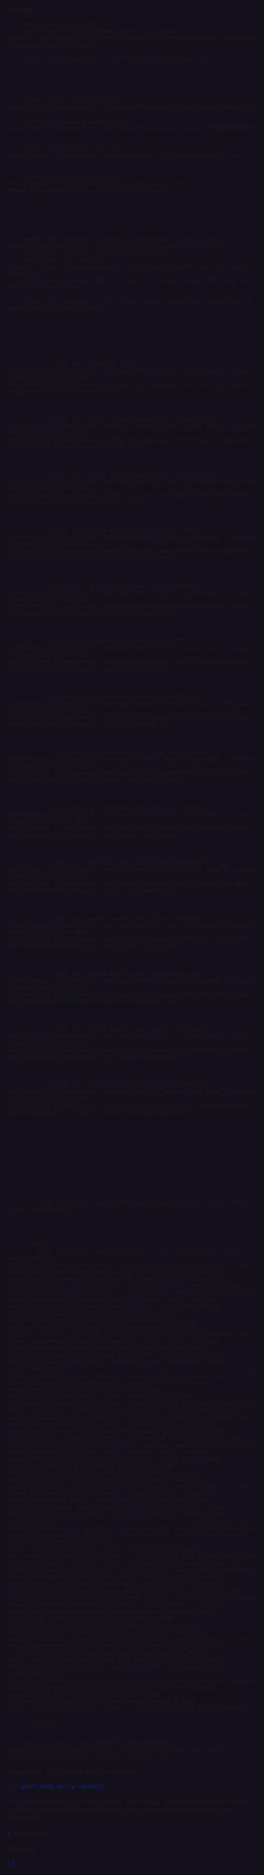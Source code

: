 **Prompt:**
<!DOCTYPE html><html lang="en" style="background: rgb(20, 16, 27);"><head>
        <meta charset="utf-8">
        <meta name="norton-safeweb-site-verification" content="24usqpep0ejc5w6hod3dulxwciwp0djs6c6ufp96av3t4whuxovj72wfkdjxu82yacb7430qjm8adbd5ezlt4592dq4zrvadcn9j9n-0btgdzpiojfzno16-fnsnu7xd">
        
        <link rel="preconnect" href="https://substackcdn.com">
        

        

        
        <link rel="preload" as="style" href="https://substackcdn.com/bundle/theme/main.1601332b294f1640c496.css">
        
        <link rel="preload" as="style" href="https://substackcdn.com/bundle/theme/color_links.0fb581553fbc852d4e4b.css">
        
        
        <link rel="preload" as="style" href="https://substackcdn.com/bundle/main.3d1f96b49db58508a277.css">
        
        
        <link rel="preload" as="font" href="https://fonts.gstatic.com/s/spectral/v13/rnCr-xNNww_2s0amA9M5knjsS_ul.woff2" crossorigin="">
        

        
        
        
        
        <meta name="viewport" content="width=device-width, initial-scale=1, maximum-scale=1, user-scalable=0, viewport-fit=cover">
        <meta name="author" content="Dylan Patel">
        <meta property="og:url" content="https://www.semianalysis.com/p/google-gemini-eats-the-world-gemini">
        <title>Google Gemini Eats The World – Gemini Smashes GPT-4 By 5X, The GPU-Poors</title>
        
        <link rel="canonical" href="https://www.semianalysis.com/p/google-gemini-eats-the-world-gemini">

        

        

        
            
                <link rel="shortcut icon" href="https://substackcdn.com/image/fetch/f_auto,q_auto:good,fl_progressive:steep/https%3A%2F%2Fbucketeer-e05bbc84-baa3-437e-9518-adb32be77984.s3.amazonaws.com%2Fpublic%2Fimages%2F78f716ef-b012-4809-8543-abd5e3b9f7a5%2Ffavicon.ico">
            
        
            
                <link rel="icon" type="image/png" sizes="16x16" href="https://substackcdn.com/image/fetch/f_auto,q_auto:good,fl_progressive:steep/https%3A%2F%2Fbucketeer-e05bbc84-baa3-437e-9518-adb32be77984.s3.amazonaws.com%2Fpublic%2Fimages%2F78f716ef-b012-4809-8543-abd5e3b9f7a5%2Ffavicon-16x16.png">
            
        
            
                <link rel="icon" type="image/png" sizes="32x32" href="https://substackcdn.com/image/fetch/f_auto,q_auto:good,fl_progressive:steep/https%3A%2F%2Fbucketeer-e05bbc84-baa3-437e-9518-adb32be77984.s3.amazonaws.com%2Fpublic%2Fimages%2F78f716ef-b012-4809-8543-abd5e3b9f7a5%2Ffavicon-32x32.png">
            
        
            
                <link rel="apple-touch-icon" sizes="57x57" href="https://substackcdn.com/image/fetch/f_auto,q_auto:good,fl_progressive:steep/https%3A%2F%2Fbucketeer-e05bbc84-baa3-437e-9518-adb32be77984.s3.amazonaws.com%2Fpublic%2Fimages%2F78f716ef-b012-4809-8543-abd5e3b9f7a5%2Fapple-touch-icon-57x57.png">
            
        
            
                <link rel="apple-touch-icon" sizes="60x60" href="https://substackcdn.com/image/fetch/f_auto,q_auto:good,fl_progressive:steep/https%3A%2F%2Fbucketeer-e05bbc84-baa3-437e-9518-adb32be77984.s3.amazonaws.com%2Fpublic%2Fimages%2F78f716ef-b012-4809-8543-abd5e3b9f7a5%2Fapple-touch-icon-60x60.png">
            
        
            
                <link rel="apple-touch-icon" sizes="72x72" href="https://substackcdn.com/image/fetch/f_auto,q_auto:good,fl_progressive:steep/https%3A%2F%2Fbucketeer-e05bbc84-baa3-437e-9518-adb32be77984.s3.amazonaws.com%2Fpublic%2Fimages%2F78f716ef-b012-4809-8543-abd5e3b9f7a5%2Fapple-touch-icon-72x72.png">
            
        
            
                <link rel="apple-touch-icon" sizes="76x76" href="https://substackcdn.com/image/fetch/f_auto,q_auto:good,fl_progressive:steep/https%3A%2F%2Fbucketeer-e05bbc84-baa3-437e-9518-adb32be77984.s3.amazonaws.com%2Fpublic%2Fimages%2F78f716ef-b012-4809-8543-abd5e3b9f7a5%2Fapple-touch-icon-76x76.png">
            
        
            
                <link rel="apple-touch-icon" sizes="114x114" href="https://substackcdn.com/image/fetch/f_auto,q_auto:good,fl_progressive:steep/https%3A%2F%2Fbucketeer-e05bbc84-baa3-437e-9518-adb32be77984.s3.amazonaws.com%2Fpublic%2Fimages%2F78f716ef-b012-4809-8543-abd5e3b9f7a5%2Fapple-touch-icon-114x114.png">
            
        
            
                <link rel="apple-touch-icon" sizes="120x120" href="https://substackcdn.com/image/fetch/f_auto,q_auto:good,fl_progressive:steep/https%3A%2F%2Fbucketeer-e05bbc84-baa3-437e-9518-adb32be77984.s3.amazonaws.com%2Fpublic%2Fimages%2F78f716ef-b012-4809-8543-abd5e3b9f7a5%2Fapple-touch-icon-120x120.png">
            
        
            
                <link rel="apple-touch-icon" sizes="144x144" href="https://substackcdn.com/image/fetch/f_auto,q_auto:good,fl_progressive:steep/https%3A%2F%2Fbucketeer-e05bbc84-baa3-437e-9518-adb32be77984.s3.amazonaws.com%2Fpublic%2Fimages%2F78f716ef-b012-4809-8543-abd5e3b9f7a5%2Fapple-touch-icon-144x144.png">
            
        
            
                <link rel="apple-touch-icon" sizes="152x152" href="https://substackcdn.com/image/fetch/f_auto,q_auto:good,fl_progressive:steep/https%3A%2F%2Fbucketeer-e05bbc84-baa3-437e-9518-adb32be77984.s3.amazonaws.com%2Fpublic%2Fimages%2F78f716ef-b012-4809-8543-abd5e3b9f7a5%2Fapple-touch-icon-152x152.png">
            
        
            
                <link rel="apple-touch-icon" sizes="167x167" href="https://substackcdn.com/image/fetch/f_auto,q_auto:good,fl_progressive:steep/https%3A%2F%2Fbucketeer-e05bbc84-baa3-437e-9518-adb32be77984.s3.amazonaws.com%2Fpublic%2Fimages%2F78f716ef-b012-4809-8543-abd5e3b9f7a5%2Fapple-touch-icon-167x167.png">
            
        
            
                <link rel="apple-touch-icon" sizes="180x180" href="https://substackcdn.com/image/fetch/f_auto,q_auto:good,fl_progressive:steep/https%3A%2F%2Fbucketeer-e05bbc84-baa3-437e-9518-adb32be77984.s3.amazonaws.com%2Fpublic%2Fimages%2F78f716ef-b012-4809-8543-abd5e3b9f7a5%2Fapple-touch-icon-180x180.png">
            
        
            
                <link rel="apple-touch-icon" sizes="1024x1024" href="https://substackcdn.com/image/fetch/f_auto,q_auto:good,fl_progressive:steep/https%3A%2F%2Fbucketeer-e05bbc84-baa3-437e-9518-adb32be77984.s3.amazonaws.com%2Fpublic%2Fimages%2F78f716ef-b012-4809-8543-abd5e3b9f7a5%2Fapple-touch-icon-1024x1024.png">
            
        
            
        
            
        
            
        

        

        
            <link rel="alternate" type="application/rss+xml" href="/feed" title="SemiAnalysis">
        

        
        
          <style>
            @font-face{font-family:'Spectral';font-style:italic;font-weight:400;font-display:fallback;src:url(https://fonts.gstatic.com/s/spectral/v13/rnCt-xNNww_2s0amA9M8on7mTNmnUHowCw.woff2) format('woff2');unicode-range:U+0301,U+0400-045F,U+0490-0491,U+04B0-04B1,U+2116}@font-face{font-family:'Spectral';font-style:italic;font-weight:400;font-display:fallback;src:url(https://fonts.gstatic.com/s/spectral/v13/rnCt-xNNww_2s0amA9M8onXmTNmnUHowCw.woff2) format('woff2');unicode-range:U+0102-0103,U+0110-0111,U+0128-0129,U+0168-0169,U+01A0-01A1,U+01AF-01B0,U+0300-0301,U+0303-0304,U+0308-0309,U+0323,U+0329,U+1EA0-1EF9,U+20AB}@font-face{font-family:'Spectral';font-style:italic;font-weight:400;font-display:fallback;src:url(https://fonts.gstatic.com/s/spectral/v13/rnCt-xNNww_2s0amA9M8onTmTNmnUHowCw.woff2) format('woff2');unicode-range:U+0100-02AF,U+0304,U+0308,U+0329,U+1E00-1E9F,U+1EF2-1EFF,U+2020,U+20A0-20AB,U+20AD-20CF,U+2113,U+2C60-2C7F,U+A720-A7FF}@font-face{font-family:'Spectral';font-style:italic;font-weight:400;font-display:fallback;src:url(https://fonts.gstatic.com/s/spectral/v13/rnCt-xNNww_2s0amA9M8onrmTNmnUHo.woff2) format('woff2');unicode-range:U+0000-00FF,U+0131,U+0152-0153,U+02BB-02BC,U+02C6,U+02DA,U+02DC,U+0304,U+0308,U+0329,U+2000-206F,U+2074,U+20AC,U+2122,U+2191,U+2193,U+2212,U+2215,U+FEFF,U+FFFD}@font-face{font-family:'Spectral';font-style:normal;font-weight:400;font-display:fallback;src:url(https://fonts.gstatic.com/s/spectral/v13/rnCr-xNNww_2s0amA9M9knjsS_ulYHs.woff2) format('woff2');unicode-range:U+0301,U+0400-045F,U+0490-0491,U+04B0-04B1,U+2116}@font-face{font-family:'Spectral';font-style:normal;font-weight:400;font-display:fallback;src:url(https://fonts.gstatic.com/s/spectral/v13/rnCr-xNNww_2s0amA9M2knjsS_ulYHs.woff2) format('woff2');unicode-range:U+0102-0103,U+0110-0111,U+0128-0129,U+0168-0169,U+01A0-01A1,U+01AF-01B0,U+0300-0301,U+0303-0304,U+0308-0309,U+0323,U+0329,U+1EA0-1EF9,U+20AB}@font-face{font-family:'Spectral';font-style:normal;font-weight:400;font-display:fallback;src:url(https://fonts.gstatic.com/s/spectral/v13/rnCr-xNNww_2s0amA9M3knjsS_ulYHs.woff2) format('woff2');unicode-range:U+0100-02AF,U+0304,U+0308,U+0329,U+1E00-1E9F,U+1EF2-1EFF,U+2020,U+20A0-20AB,U+20AD-20CF,U+2113,U+2C60-2C7F,U+A720-A7FF}@font-face{font-family:'Spectral';font-style:normal;font-weight:400;font-display:fallback;src:url(https://fonts.gstatic.com/s/spectral/v13/rnCr-xNNww_2s0amA9M5knjsS_ul.woff2) format('woff2');unicode-range:U+0000-00FF,U+0131,U+0152-0153,U+02BB-02BC,U+02C6,U+02DA,U+02DC,U+0304,U+0308,U+0329,U+2000-206F,U+2074,U+20AC,U+2122,U+2191,U+2193,U+2212,U+2215,U+FEFF,U+FFFD}@font-face{font-family:'Spectral';font-style:normal;font-weight:600;font-display:fallback;src:url(https://fonts.gstatic.com/s/spectral/v13/rnCs-xNNww_2s0amA9vmtm3FafaPWnIIMrY.woff2) format('woff2');unicode-range:U+0301,U+0400-045F,U+0490-0491,U+04B0-04B1,U+2116}@font-face{font-family:'Spectral';font-style:normal;font-weight:600;font-display:fallback;src:url(https://fonts.gstatic.com/s/spectral/v13/rnCs-xNNww_2s0amA9vmtm3OafaPWnIIMrY.woff2) format('woff2');unicode-range:U+0102-0103,U+0110-0111,U+0128-0129,U+0168-0169,U+01A0-01A1,U+01AF-01B0,U+0300-0301,U+0303-0304,U+0308-0309,U+0323,U+0329,U+1EA0-1EF9,U+20AB}@font-face{font-family:'Spectral';font-style:normal;font-weight:600;font-display:fallback;src:url(https://fonts.gstatic.com/s/spectral/v13/rnCs-xNNww_2s0amA9vmtm3PafaPWnIIMrY.woff2) format('woff2');unicode-range:U+0100-02AF,U+0304,U+0308,U+0329,U+1E00-1E9F,U+1EF2-1EFF,U+2020,U+20A0-20AB,U+20AD-20CF,U+2113,U+2C60-2C7F,U+A720-A7FF}@font-face{font-family:'Spectral';font-style:normal;font-weight:600;font-display:fallback;src:url(https://fonts.gstatic.com/s/spectral/v13/rnCs-xNNww_2s0amA9vmtm3BafaPWnII.woff2) format('woff2');unicode-range:U+0000-00FF,U+0131,U+0152-0153,U+02BB-02BC,U+02C6,U+02DA,U+02DC,U+0304,U+0308,U+0329,U+2000-206F,U+2074,U+20AC,U+2122,U+2191,U+2193,U+2212,U+2215,U+FEFF,U+FFFD}
            
          </style>
        

        <style>:root{--color_theme_bg_pop:#f8a848;--background_pop:#f8a848;-- Given the following html, how may I construct a selector for the main article body?

**Response:**
You can try this css selector:

```css
div.post-body.entry-content
``` 

This will select the `div` with classes 'post-body' and 'entry-content' which generally contains the main article body in most of the website's html structures.

<details><summary>Metadata</summary>

- Duration: 7042 ms
- Datetime: 2023-08-30T13:54:16.027593
- Model: gpt-4-0613

</details>

**Options:**
```json
{}
```

